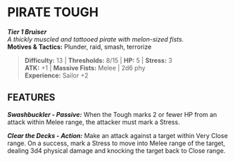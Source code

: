 # PIRATE TOUGH

***Tier 1 Bruiser***  
*A thickly muscled and tattooed pirate with melon-sized fists.*  
**Motives & Tactics:** Plunder, raid, smash, terrorize

> **Difficulty:** 13 | **Thresholds:** 8/15 | **HP:** 5 | **Stress:** 3  
> **ATK:** +1 | **Massive Fists:** Melee | 2d6 phy  
> **Experience:** Sailor +2

## FEATURES

***Swashbuckler - Passive:*** When the Tough marks 2 or fewer HP from an attack within Melee range, the attacker must mark a Stress.

***Clear the Decks - Action:*** Make an attack against a target within Very Close range. On a success, mark a Stress to move into Melee range of the target, dealing 3d4 physical damage and knocking the target back to Close range.

